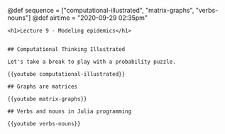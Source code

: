 @def sequence = ["computational-illustrated", "matrix-graphs", "verbs-nouns"]
@def airtime = "2020-09-29 02:35pm"
~~~
<h1>Lecture 9 - Modeling epidemics</h1>
~~~

~~~Airs on: <span class="moment">~~~{{showtime airtime}}~~~ EST</span>~~~

## Computational Thinking Illustrated

Let's take a break to play with a probability puzzle.

{{youtube computational-illustrated}}

## Graphs are matrices

{{youtube matrix-graphs}}

## Verbs and nouns in Julia programming

{{youtube verbs-nouns}}
